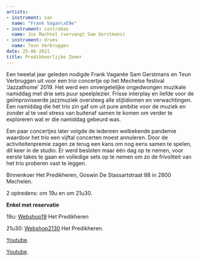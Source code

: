 ```yaml
---
artists:
- instrument: sax
  name: "Frank Vagan\xE9e"
- instrument: contrabas
  name: Jos Machtel (vervangt Sam Gerstmans)
- instrument: drums
  name: Teun Verbruggen
date: 25-06-2021
title: Predikheerlijke Zomer
---
```

Een tweetal jaar geleden nodigde Frank Vaganée Sam Gerstmans en Teun Verbruggen uit voor een trio 
concertje op het Mechelse festival ‘Jazzathome’ 2019. Het werd een onvergetelijke ongedwongen muzikale 
namiddag met drie sets puur speelplezier. Frisse interplay en liefde voor de geïmproviseerde jazzmuziek 
oversteeg alle stijlidiomen en verwachtingen. Een namiddag die het trio zin gaf om uit pure ambitie voor 
de muziek en zonder al te veel stress van buitenaf samen te komen om verder te exploreren wat er die namiddag gebeurd was.

Een paar concertjes later volgde de iedereen welbekende pandemie waardoor het trio een vijftal concerten 
moest annuleren. Door de activiteitenpremie zagen ze terug een kans om nog eens samen te spelen, dit keer 
in de studio. Er werd besloten maar één dag op te nemen, voor eerste takes te gaan en volledige sets op te 
nemen om zo de frivoliteit van het trio proberen vast te leggen. 

Binnenkoer Het Predikheren, Goswin De Stassartstraat 88 in 2800 Mechelen. 

2 optredens: om 19u en om 21u30. 

**Enkel met reservatie** 

19u: [Webshop19](https://apps.ticketmatic.com/widgets/mechelen/flow/predikheren?event=786219815482&l=nl#!/addtickets) Het Predikheren 

21u30: [Webshop2130](https://apps.ticketmatic.com/widgets/mechelen/flow/predikheren?event=175413584593&l=nl#!/addtickets) Het Predikheren.

[Youtube](https://www.youtube.com/watch?v=vqbbvfCkkNo&list=RDSTo7IK6u1V8&index=6). 

[Youtube](https://www.youtube.com/watch?v=fH5zbBeWtGM&list=RDSTo7IK6u1V8&index=3).